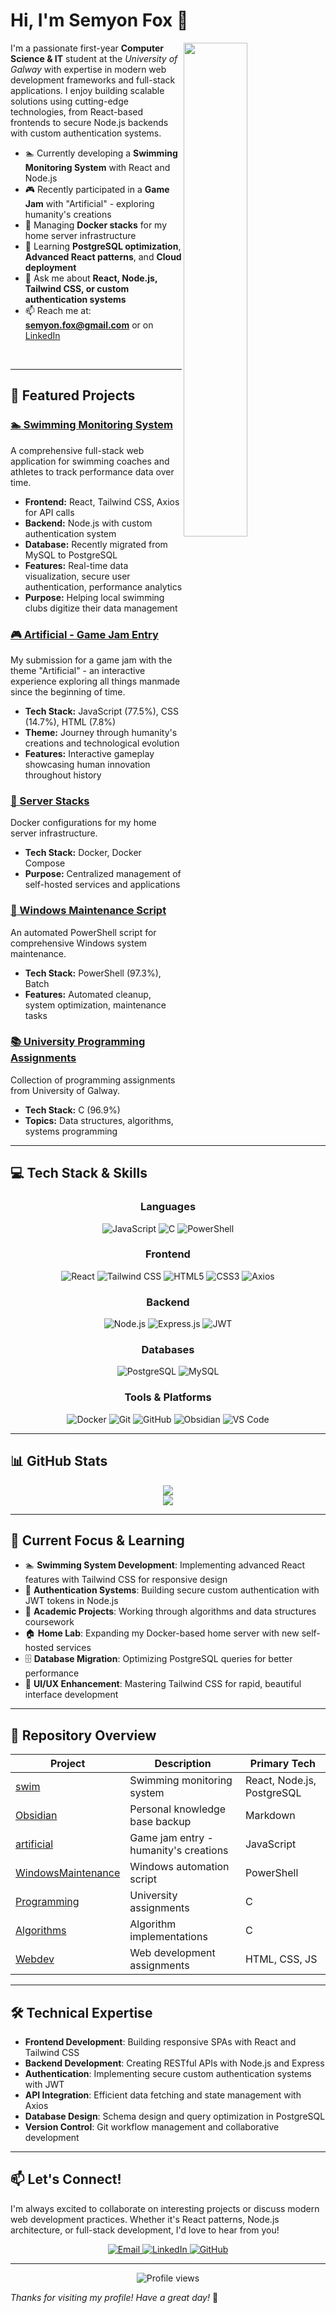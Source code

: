 # Hi, I'm Semyon Fox 👋

<a href="https://github.com/semyonfox" target="_blank">
  <img src="https://github-readme-stats.vercel.app/api?username=semyonfox&show_icons=true&count_private=true&hide_border=true&theme=react&hide_rank=true" align="right" style="width: 45%"/>
</a>

I'm a passionate first-year **Computer Science & IT** student at the *University of Galway* with expertise in modern web development frameworks and full-stack applications. I enjoy building scalable solutions using cutting-edge technologies, from React-based frontends to secure Node.js backends with custom authentication systems.

- 🏊 Currently developing a **Swimming Monitoring System** with React and Node.js
- 🎮 Recently participated in a **Game Jam** with "Artificial" - exploring humanity's creations
- 🐳 Managing **Docker stacks** for my home server infrastructure
- 🌱 Learning **PostgreSQL optimization**, **Advanced React patterns**, and **Cloud deployment**
- 💬 Ask me about **React, Node.js, Tailwind CSS, or custom authentication systems**
- 📫 Reach me at: **semyon.fox@gmail.com** or on [LinkedIn](https://www.linkedin.com/in/semyon-fox-968685249/)

<br/>

---

## 🚀 Featured Projects

### [🏊 Swimming Monitoring System](https://github.com/semyonfox/swim)
A comprehensive full-stack web application for swimming coaches and athletes to track performance data over time.
- **Frontend:** React, Tailwind CSS, Axios for API calls
- **Backend:** Node.js with custom authentication system
- **Database:** Recently migrated from MySQL to PostgreSQL
- **Features:** Real-time data visualization, secure user authentication, performance analytics
- **Purpose:** Helping local swimming clubs digitize their data management

### [🎮 Artificial - Game Jam Entry](https://github.com/semyonfox/artificial)
My submission for a game jam with the theme "Artificial" - an interactive experience exploring all things manmade since the beginning of time.
- **Tech Stack:** JavaScript (77.5%), CSS (14.7%), HTML (7.8%)
- **Theme:** Journey through humanity's creations and technological evolution
- **Features:** Interactive gameplay showcasing human innovation throughout history

### [🐳 Server Stacks](https://github.com/semyonfox/server_stacks)
Docker configurations for my home server infrastructure.
- **Tech Stack:** Docker, Docker Compose
- **Purpose:** Centralized management of self-hosted services and applications

### [🔧 Windows Maintenance Script](https://github.com/semyonfox/WindowsMaintenance)
An automated PowerShell script for comprehensive Windows system maintenance.
- **Tech Stack:** PowerShell (97.3%), Batch
- **Features:** Automated cleanup, system optimization, maintenance tasks

### [📚 University Programming Assignments](https://github.com/semyonfox/Programming)
Collection of programming assignments from University of Galway.
- **Tech Stack:** C (96.9%)
- **Topics:** Data structures, algorithms, systems programming

---

## 💻 Tech Stack & Skills

<div align="center">

### Languages
![JavaScript](https://img.shields.io/badge/JavaScript-F7DF1E?style=for-the-badge&logo=javascript&logoColor=black)
![C](https://img.shields.io/badge/C-00599C?style=for-the-badge&logo=c&logoColor=white)
![PowerShell](https://img.shields.io/badge/PowerShell-5391FE?style=for-the-badge&logo=powershell&logoColor=white)

### Frontend
![React](https://img.shields.io/badge/React-20232A?style=for-the-badge&logo=react&logoColor=61DAFB)
![Tailwind CSS](https://img.shields.io/badge/Tailwind_CSS-38B2AC?style=for-the-badge&logo=tailwind-css&logoColor=white)
![HTML5](https://img.shields.io/badge/HTML5-E34F26?style=for-the-badge&logo=html5&logoColor=white)
![CSS3](https://img.shields.io/badge/CSS3-1572B6?style=for-the-badge&logo=css3&logoColor=white)
![Axios](https://img.shields.io/badge/Axios-5A29E4?style=for-the-badge&logo=axios&logoColor=white)

### Backend
![Node.js](https://img.shields.io/badge/Node.js-339933?style=for-the-badge&logo=nodedotjs&logoColor=white)
![Express.js](https://img.shields.io/badge/Express.js-000000?style=for-the-badge&logo=express&logoColor=white)
![JWT](https://img.shields.io/badge/JWT-000000?style=for-the-badge&logo=JSON%20web%20tokens&logoColor=white)

### Databases
![PostgreSQL](https://img.shields.io/badge/PostgreSQL-316192?style=for-the-badge&logo=postgresql&logoColor=white)
![MySQL](https://img.shields.io/badge/MySQL-00000F?style=for-the-badge&logo=mysql&logoColor=white)

### Tools & Platforms
![Docker](https://img.shields.io/badge/Docker-2496ED?style=for-the-badge&logo=docker&logoColor=white)
![Git](https://img.shields.io/badge/Git-F05032?style=for-the-badge&logo=git&logoColor=white)
![GitHub](https://img.shields.io/badge/GitHub-100000?style=for-the-badge&logo=github&logoColor=white)
![Obsidian](https://img.shields.io/badge/Obsidian-7C3AED?style=for-the-badge&logo=obsidian&logoColor=white)
![VS Code](https://img.shields.io/badge/VS_Code-007ACC?style=for-the-badge&logo=visual-studio-code&logoColor=white)

</div>

---

## 📊 GitHub Stats

<div align="center">
  <img src="https://github-readme-stats.vercel.app/api/top-langs/?username=semyonfox&hide_border=true&layout=compact&theme=vision-friendly-dark&langs_count=8" />
</div>

<div align="center">
  <img src="https://github-readme-streak-stats.herokuapp.com/?user=semyonfox&theme=vision-friendly-dark&hide_border=true" />
</div>

---

## 🎯 Current Focus & Learning

- 🏊 **Swimming System Development**: Implementing advanced React features with Tailwind CSS for responsive design
- 🔐 **Authentication Systems**: Building secure custom authentication with JWT tokens in Node.js
- 📖 **Academic Projects**: Working through algorithms and data structures coursework
- 🏠 **Home Lab**: Expanding my Docker-based home server with new self-hosted services
- 🗄️ **Database Migration**: Optimizing PostgreSQL queries for better performance
- 🎨 **UI/UX Enhancement**: Mastering Tailwind CSS for rapid, beautiful interface development

---

## 📂 Repository Overview

| Project | Description | Primary Tech |
|---------|-------------|--------------|
| [swim](https://github.com/semyonfox/swim) | Swimming monitoring system | React, Node.js, PostgreSQL |
| [Obsidian](https://github.com/semyonfox/Obsidian) | Personal knowledge base backup | Markdown |
| [artificial](https://github.com/semyonfox/artificial) | Game jam entry - humanity's creations | JavaScript |
| [WindowsMaintenance](https://github.com/semyonfox/WindowsMaintenance) | Windows automation script | PowerShell |
| [Programming](https://github.com/semyonfox/Programming) | University assignments | C |
| [Algorithms](https://github.com/semyonfox/Algorithms) | Algorithm implementations | C |
| [Webdev](https://github.com/semyonfox/Webdev) | Web development assignments | HTML, CSS, JS |

---

## 🛠️ Technical Expertise

- **Frontend Development**: Building responsive SPAs with React and Tailwind CSS
- **Backend Development**: Creating RESTful APIs with Node.js and Express
- **Authentication**: Implementing secure custom authentication systems with JWT
- **API Integration**: Efficient data fetching and state management with Axios
- **Database Design**: Schema design and query optimization in PostgreSQL
- **Version Control**: Git workflow management and collaborative development

---

## 📫 Let's Connect!

I'm always excited to collaborate on interesting projects or discuss modern web development practices. Whether it's React patterns, Node.js architecture, or full-stack development, I'd love to hear from you!

<div align="center">
  <a href="mailto:semyon.fox@gmail.com">
    <img src="https://img.shields.io/badge/Email-D14836?style=for-the-badge&logo=gmail&logoColor=white" alt="Email" />
  </a>
  <a href="https://www.linkedin.com/in/semyon-fox-968685249/" target="_blank">
    <img src="https://img.shields.io/badge/LinkedIn-%230077B5.svg?style=for-the-badge&logo=linkedin&logoColor=white" alt="LinkedIn" />
  </a>
  <a href="https://github.com/semyonfox" target="_blank">
    <img src="https://img.shields.io/badge/GitHub-100000?style=for-the-badge&logo=github&logoColor=white" alt="GitHub" />
  </a>
</div>

---

<div align="center">
  <img src="https://komarev.com/ghpvc/?username=semyonfox&style=flat-square&color=blue" alt="Profile views" />
</div>

*Thanks for visiting my profile! Have a great day!* 🌟
